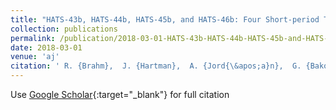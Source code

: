 ```yaml
---
title: "HATS-43b, HATS-44b, HATS-45b, and HATS-46b: Four Short-period Transiting Giant Planets in the Neptune-Jupiter Mass Range"
collection: publications
permalink: /publication/2018-03-01-HATS-43b-HATS-44b-HATS-45b-and-HATS-46b-Four-Short-period-Transiting-Giant-Planets-in-the-Neptune-Jupiter-Mass-Range
date: 2018-03-01
venue: 'aj'
citation: ' R. {Brahm},  J. {Hartman},  A. {Jord{\&apos;a}n},  G. {Bakos},  N. {Espinoza},  M. {Rabus},  W. {Bhatti},  K. {Penev},  P. {Sarkis},  V. {Suc},  Z. {Csubry},  D. {Bayliss},  J. {Bento},  G. {Zhou},  L. {Mancini},  T. {Henning},  S. {Ciceri},  M. {de Val-Borro},  S. {Shectman},  J. {Crane},  P. {Arriagada},  P. {Butler},  J. {Teske},  I. {Thompson},  D. {Osip},  M. {D{\&apos;\i}az},  B. {Schmidt},  J. {L{\&apos;a}z{\&apos;a}r},  I. {Papp},  P. {S{\&apos;a}ri}, &quot;HATS-43b, HATS-44b, HATS-45b, and HATS-46b: Four Short-period Transiting Giant Planets in the Neptune-Jupiter Mass Range.&quot; aj, 2018.'
---
```

Use [Google Scholar](https://scholar.google.com/scholar?q=HATS+43b,+HATS+44b,+HATS+45b,+and+HATS+46b:+Four+Short+period+Transiting+Giant+Planets+in+the+Neptune+Jupiter+Mass+Range){:target="_blank"} for full citation
